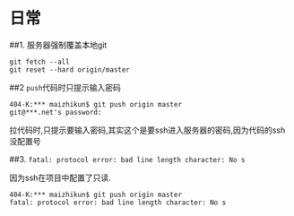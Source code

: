 # 日常

##1. 服务器强制覆盖本地git

```git
git fetch --all  
git reset --hard origin/master
```

##2 `push`代码时只提示输入密码

```git
404-K:*** maizhikun$ git push origin master
git@***.net's password:
```

拉代码时,只提示要输入密码,其实这个是要ssh进入服务器的密码,因为代码的ssh没配置号

##3. `fatal: protocol error: bad line length character: No s`

因为ssh在项目中配置了只读.

```git
404-K:*** maizhikun$ git push origin master
fatal: protocol error: bad line length character: No s
```